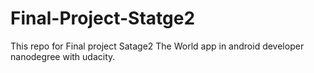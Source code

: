 # Final-Project-Statge2
This repo for Final project Satage2 The World app in android developer nanodegree with udacity. 
